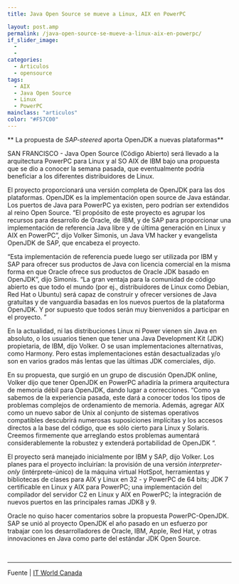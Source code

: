 ```yaml
---
title: Java Open Source se mueve a Linux, AIX en PowerPC

layout: post.amp
permalink: /java-open-source-se-mueve-a-linux-aix-en-powerpc/
if_slider_image:
  -
  -
categories:
  - Articulos
  - opensource
tags:
  - AIX
  - Java Open Source
  - Linux
  - PowerPC
mainclass: "articulos"
color: "#F57C00"
---
```

<amp-img on="tap:lightbox1" role="button" tabindex="0" layout="responsive" alt="" src="/img/2012/07/Java.png" class="alignleft" width="256px" height="256px" />

** La propuesta de *SAP-steered* aporta OpenJDK a nuevas plataformas**

SAN FRANCISCO - Java Open Source (Código Abierto) será llevado a la arquitectura PowerPC para Linux y al SO AIX de IBM bajo una propuesta que se dio a conocer la semana pasada, que eventualmente podría beneficiar a los diferentes distribuidores de Linux.

El proyecto proporcionará una versión completa de OpenJDK para las dos plataformas. OpenJDK es la implementación open source de Java estándar. Los puertos de Java para PowerPC ya existen, pero podrían ser extendidos al reino Open Source. &#8220;El propósito de este proyecto es agrupar los recursos para desarrollo de Oracle, de IBM, y de SAP para proporcionar una implementación de referencia Java libre y de última generación en Linux y AIX en PowerPC&#8221;, dijo Volker Simonis, un Java VM hacker y evangelista OpenJDK de SAP, que encabeza el proyecto.

<!--more-->


&#8220;Esta implementación de referencia puede luego ser utilizada por IBM y SAP para ofrecer sus productos de Java con licencia comercial en la misma forma en que Oracle ofrece sus productos de Oracle JDK basado en OpenJDK&#8221;, dijo Simonis. &#8220;La gran ventaja para la comunidad de código abierto es que todo el mundo (por ej., distribuidores de Linux como Debian, Red Hat o Ubuntu) será capaz de construir y ofrecer versiones de Java gratuitas y de vanguardia basadas en los nuevos puertos de la plataforma OpenJDK. Y por supuesto que todos serán muy bienvenidos a participar en el proyecto. &#8221;

En la actualidad, ni las distribuciones Linux ni Power vienen sin Java en absoluto, o los usuarios tienen que tener una Java Development Kit (JDK) propietaria, de IBM, dijo Volker. O se usan implementaciones alternativas, como Harmony. Pero estas implementaciones están desactualizadas y/o son en varios grados más lentas que las últimas JDK comerciales, dijo.

En su propuesta, que surgió en un grupo de discusión OpenJDK online, Volker dijo que tener OpenJDK en PowerPC añadiría la primera arquitectura de memoria débil para OpenJDK, dando lugar a correcciones. &#8220;Como ya sabemos de la experiencia pasada, este dará a conocer todos los tipos de problemas complejos de ordenamiento de memoria. Además, agregar AIX como un nuevo sabor de Unix al conjunto de sistemas operativos compatibles descubrirá numerosas suposiciones implícitas y los accesos directos a la base del código, que es sólo cierto para Linux y Solaris. Creemos firmemente que arreglando estos problemas aumentará considerablemente la robustez y extenderá portabilidad de OpenJDK &#8220;.

El proyecto será manejado inicialmente por IBM y SAP, dijo Volker. Los planes para el proyecto incluirían: la provisión de una versión *interpreter-only* (intérprete-único) de la máquina virtual HotSpot, herramientas y bibliotecas de clases para AIX y Linux en 32 - y PowerPC de 64 bits; JDK 7 certificable en Linux y AIX para PowerPC; una implementación del compilador del servidor C2 en Linux y AIX en PowerPC; la integración de nuevos puertos en las principales ramas JDK8 y 9.

Oracle no quiso hacer comentarios sobre la propuesta PowerPC-OpenJDK. SAP se unió al proyecto OpenJDK el año pasado en un esfuerzo por trabajar con los desarrolladores de Oracle, IBM, Apple, Red Hat, y otras innovaciones en Java como parte del estándar JDK Open Source.

&nbsp;

* * *

Fuente | <a href="http://www.itworldcanada.com/news/open-source-java-moving-to-linux-aix-on-powerpc/145416" target="_blank">IT World Canada</a>
